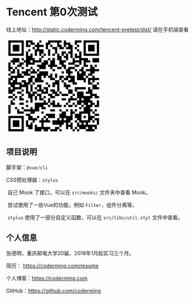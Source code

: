 # Tencent 第0次测试

线上地址：http://static.coderming.com/tencent-pretest/dist/  请在手机端查看

![img](./assets/qr.png)

## 项目说明

脚手架：`@vue/cli`

CSS预处理器：`stylus`



​	自己 Mook 了接口，可以在 `src/mooks/` 文件夹中查看 Mook。

​	尝试使用了一些Vue的功能，例如 `Filter`，组件分离等。

​	`stylus` 使用了一部分自定义函数，可以在 `src/libs/util.styl` 文件中查看。



## 个人信息

张德明，重庆邮电大学20届，2018年1月起实习三个月。

简历： https://coderming.com/resume

个人博客：https://coderming.com

GitHub：https://github.com/coderming

